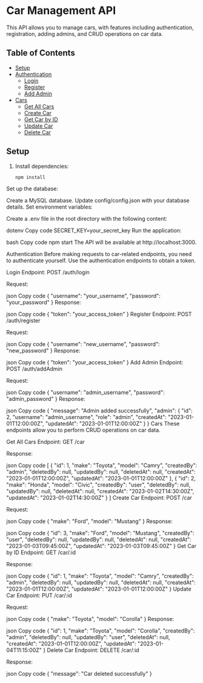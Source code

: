 # Car Management API

This API allows you to manage cars, with features including authentication, registration, adding admins, and CRUD operations on car data.

## Table of Contents

- [Setup](#setup)
- [Authentication](#authentication)
  - [Login](#login)
  - [Register](#register)
  - [Add Admin](#add-admin)
- [Cars](#cars)
  - [Get All Cars](#get-all-cars)
  - [Create Car](#create-car)
  - [Get Car by ID](#get-car-by-id)
  - [Update Car](#update-car)
  - [Delete Car](#delete-car)

## Setup

1. Install dependencies:

   ```bash
   npm install
Set up the database:

Create a MySQL database.
Update config/config.json with your database details.
Set environment variables:

Create a .env file in the root directory with the following content:

dotenv
Copy code
SECRET_KEY=your_secret_key
Run the application:

bash
Copy code
npm start
The API will be available at http://localhost:3000.

Authentication
Before making requests to car-related endpoints, you need to authenticate yourself. Use the authentication endpoints to obtain a token.

Login
Endpoint: POST /auth/login

Request:

json
Copy code
{
  "username": "your_username",
  "password": "your_password"
}
Response:

json
Copy code
{
  "token": "your_access_token"
}
Register
Endpoint: POST /auth/register

Request:

json
Copy code
{
  "username": "new_username",
  "password": "new_password"
}
Response:

json
Copy code
{
  "token": "your_access_token"
}
Add Admin
Endpoint: POST /auth/addAdmin

Request:

json
Copy code
{
  "username": "admin_username",
  "password": "admin_password"
}
Response:

json
Copy code
{
  "message": "Admin added successfully",
  "admin": {
    "id": 2,
    "username": "admin_username",
    "role": "admin",
    "createdAt": "2023-01-01T12:00:00Z",
    "updatedAt": "2023-01-01T12:00:00Z"
  }
}
Cars
These endpoints allow you to perform CRUD operations on car data.

Get All Cars
Endpoint: GET /car

Response:

json
Copy code
[
  {
    "id": 1,
    "make": "Toyota",
    "model": "Camry",
    "createdBy": "admin",
    "deletedBy": null,
    "updatedBy": null,
    "deletedAt": null,
    "createdAt": "2023-01-01T12:00:00Z",
    "updatedAt": "2023-01-01T12:00:00Z"
  },
  {
    "id": 2,
    "make": "Honda",
    "model": "Civic",
    "createdBy": "user",
    "deletedBy": null,
    "updatedBy": null,
    "deletedAt": null,
    "createdAt": "2023-01-02T14:30:00Z",
    "updatedAt": "2023-01-02T14:30:00Z"
  }
]
Create Car
Endpoint: POST /car

Request:

json
Copy code
{
  "make": "Ford",
  "model": "Mustang"
}
Response:

json
Copy code
{
  "id": 3,
  "make": "Ford",
  "model": "Mustang",
  "createdBy": "user",
  "deletedBy": null,
  "updatedBy": null,
  "deletedAt": null,
  "createdAt": "2023-01-03T09:45:00Z",
  "updatedAt": "2023-01-03T09:45:00Z"
}
Get Car by ID
Endpoint: GET /car/:id

Response:

json
Copy code
{
  "id": 1,
  "make": "Toyota",
  "model": "Camry",
  "createdBy": "admin",
  "deletedBy": null,
  "updatedBy": null,
  "deletedAt": null,
  "createdAt": "2023-01-01T12:00:00Z",
  "updatedAt": "2023-01-01T12:00:00Z"
}
Update Car
Endpoint: PUT /car/:id

Request:

json
Copy code
{
  "make": "Toyota",
  "model": "Corolla"
}
Response:

json
Copy code
{
  "id": 1,
  "make": "Toyota",
  "model": "Corolla",
  "createdBy": "admin",
  "deletedBy": null,
  "updatedBy": "user",
  "deletedAt": null,
  "createdAt": "2023-01-01T12:00:00Z",
  "updatedAt": "2023-01-04T11:15:00Z"
}
Delete Car
Endpoint: DELETE /car/:id

Response:

json
Copy code
{
  "message": "Car deleted successfully"
}
